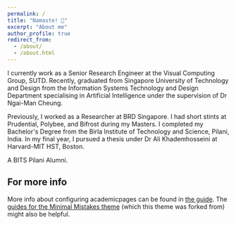 ```yaml
---
permalink: /
title: "Namaste! 🙏"
excerpt: "About me"
author_profile: true
redirect_from: 
  - /about/
  - /about.html
---
```

I currently work as a Senior Research Engineer at the Visual Computing Group, SUTD. Recently, graduated from Singapore University of Technology and Design from the Information Systems Technology and Design Department specialising in Artificial Intelligence under the supervision of Dr Ngai-Man Cheung.

Previously, I worked as a Researcher at BRD Singapore. I had short stints at Prudential, Polybee, and Bifrost during my Masters. I completed my Bachelor's Degree from the Birla Institute of Technology and Science, Pilani, India. In my final year, I pursued a thesis under Dr Ali Khademhosseini at Harvard-MIT HST, Boston.

A BITS Pilani Alumni.

For more info
------
More info about configuring academicpages can be found in [the guide](https://academicpages.github.io/markdown/). The [guides for the Minimal Mistakes theme](https://mmistakes.github.io/minimal-mistakes/docs/configuration/) (which this theme was forked from) might also be helpful.
